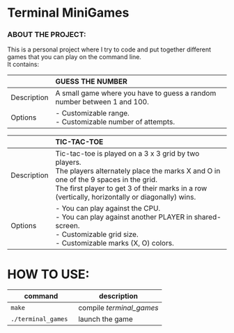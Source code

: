 # Terminal MiniGames

### ABOUT THE PROJECT:
This is a personal project where I try to code and put together different games that you can play on the command line.<br>
It contains:

|     | GUESS THE NUMBER |
| --- | :--------------- |
| Description | A small game where you have to guess a random number between 1 and 100. |
| Options | - Customizable range.<br>- Customizable number of attempts. |

|     | TIC-TAC-TOE |
| --- | :---------- |
| Description |Tic-tac-toe is played on a 3 x 3 grid by two players.<br>The players alternately place the marks X and O in one of the 9 spaces in the grid.<br>The first player to get 3 of their marks in a row (vertically, horizontally or diagonally) wins. |
| Options | - You can play against the CPU.<br>- You can play against another PLAYER in shared-screen.<br>- Customizable grid size.<br>- Customizable marks (X, O) colors. |

# HOW TO USE:
| command | description |
| ------- | ----------- |
| `make` | compile *terminal_games* |
| `./terminal_games ` | launch the game |
